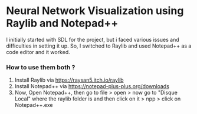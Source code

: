# **Neural Network Visualization using Raylib and Notepad++**

I initially started with SDL for the project, but i faced various issues and difficulties in setting it up. So, I switched to Raylib and used Notepad++ as a code editor and it worked. 

### How to use them both ? 
1) Install Raylib via https://raysan5.itch.io/raylib
2) Install Notepad++ via https://notepad-plus-plus.org/downloads
3) Now, Open Notepad++, then go to file > open > now go to "Disque Local" where the raylib folder is and then click on it > npp > click on Notepad++.exe 

